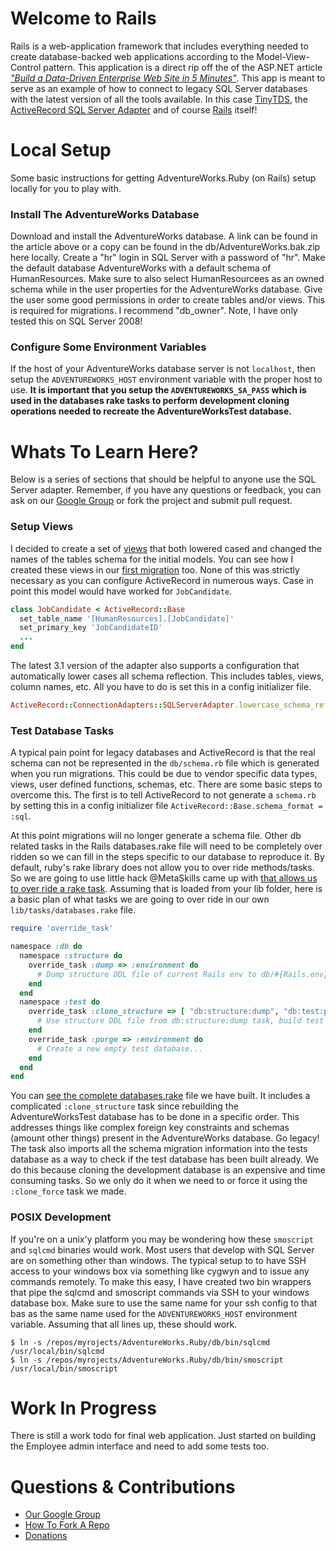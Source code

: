 
# Welcome to Rails

Rails is a web-application framework that includes everything needed to create database-backed web applications according to the Model-View-Control pattern. This application is a direct rip off the of the ASP.NET article [_"Build a Data-Driven Enterprise Web Site in 5 Minutes"_](http://msdn.microsoft.com/da-dk/magazine/gg535665%28en-us%29.aspx). This app is meant to serve as an example of how to connect to legacy SQL Server databases with the latest version of all the tools available. In this case [TinyTDS](https://github.com/rails-sqlserver/tiny_tds), the [ActiveRecord SQL Server Adapter](https://github.com/rails-sqlserver/activerecord-sqlserver-adapter) and of course [Rails](http://rubyonrails.org/) itself! 


# Local Setup

Some basic instructions for getting AdventureWorks.Ruby (on Rails) setup locally for you to play with.

### Install The AdventureWorks Database

Download and install the AdventureWorks database. A link can be found in the article above or a copy can be found in the db/AdventureWorks.bak.zip here locally. Create a "hr" login in SQL Server with a password of "hr". Make the default database AdventureWorks with a default schema of HumanResources. Make sure to also select HumanResourcees as an owned schema while in the user properties for the AdventureWorks database. Give the user some good permissions in order to create tables and/or views. This is required for migrations. I recommend "db_owner". Note, I have only tested this on SQL Server 2008!

### Configure Some Environment Variables

If the host of your AdventureWorks database server is not `localhost`, then setup the `ADVENTUREWORKS_HOST` environment variable with the proper host to use. **It is important that you setup the `ADVENTUREWORKS_SA_PASS` which is used in the databases rake tasks to perform development cloning operations needed to recreate the AdventureWorksTest database.**


# Whats To Learn Here?

Below is a series of sections that should be helpful to anyone use the SQL Server adapter. Remember, if you have any questions or feedback, you can ask on our [Google Group](http://groups.google.com/group/rails-sqlserver-adapter) or fork the project and submit pull request.

### Setup Views

I decided to create a set of [views](https://github.com/rails-sqlserver/AdventureWorks.Ruby/tree/master/db/views) that both lowered cased and changed the names of the tables schema for the initial models. You can see how I created these views in our [first migration](https://github.com/rails-sqlserver/AdventureWorks.Ruby/blob/master/db/migrate/20110215024229_create_views.rb) too. None of this was strictly necessary as you can configure ActiveRecord in numerous ways. Case in point this model would have worked for `JobCandidate`.

```ruby
class JobCandidate < ActiveRecord::Base
  set_table_name '[HumanResources].[JobCandidate]'
  set_primary_key 'JobCandidateID'
  ...
end
```
The latest 3.1 version of the adapter also supports a configuration that automatically lower cases all schema reflection. This includes tables, views, column names, etc. All you have to do is set this in a config initializer file.

```ruby
ActiveRecord::ConnectionAdapters::SQLServerAdapter.lowercase_schema_reflection = true
```

### Test Database Tasks

A typical pain point for legacy databases and ActiveRecord is that the real schema can not be represented in the `db/schema.rb` file which is generated when you run migrations. This could be due to vendor specific data types, views, user defined functions, schemas, etc. There are some basic steps to overcome this. The first is to tell ActiveRecord to not generate a `schema.rb` by setting this in a config initializer file `ActiveRecord::Base.schema_format = :sql`.

At this point migrations will no longer generate a schema file. Other db related tasks in the Rails databases.rake file will need to be completely over ridden so we can fill in the steps specific to our database to reproduce it. By default, ruby's rake library does not allow you to over ride methods/tasks. So we are going to use little hack @MetaSkills came up with [that allows us to over ride a rake task](https://github.com/rails-sqlserver/AdventureWorks.Ruby/blob/master/lib/override_task.rb). Assuming that is loaded from your lib folder, here is a basic plan of what tasks we are going to over ride in our own `lib/tasks/databases.rake` file.

```ruby
require 'override_task'

namespace :db do
  namespace :structure do
    override_task :dump => :environment do
      # Dump structure DDL file of current Rails env to db/#{Rails.env}_structure.sql
    end
  end
  namespace :test do
    override_task :clone_structure => [ "db:structure:dump", "db:test:purge" ] do
      # Use structure DDL file from db:structure:dump task, build test database...
    end
    override_task :purge => :environment do
      # Create a new empty test database...
    end
  end
end
```
You can [see the complete databases.rake](https://github.com/rails-sqlserver/AdventureWorks.Ruby/blob/master/lib/tasks/databases.rake) file we have built. It includes a complicated `:clone_structure` task since rebuilding the AdventureWorksTest database has to be done in a specific order. This addresses things like complex foreign key constraints and schemas (amount other things) present in the AdventureWorks database. Go legacy! The task also imports all the schema migration information into the tests database as a way to check if the test database has been built already. We do this because cloning the development database is an expensive and time consuming tasks. So we only do it when we need to or force it using the `:clone_force` task we made.

### POSIX Development

If you're on a unix'y platform you may be wondering how these `smoscript` and `sqlcmd` binaries would work. Most users that develop with SQL Server are on something other than windows. The typical setup to to have SSH access to your windows box via something like cygwyn and to issue any commands remotely. To make this easy, I have created two bin wrappers that pipe the sqlcmd and smoscript commands via SSH to your windows database box. Make sure to use the same name for your ssh config to that bas as the same name used for the `ADVENTUREWORKS_HOST` environment variable. Assuming that all lines up, these should work.

    $ ln -s /repos/myrojects/AdventureWorks.Ruby/db/bin/sqlcmd /usr/local/bin/sqlcmd
    $ ln -s /repos/myrojects/AdventureWorks.Ruby/db/bin/smoscript /usr/local/bin/smoscript


# Work In Progress

There is still a work todo for final web application. Just started on building the Employee admin interface and need to add some tests too.


# Questions & Contributions

* [Our Google Group](http://groups.google.com/group/rails-sqlserver-adapter)
* [How To Fork A Repo](http://help.github.com/fork-a-repo/)
* [Donations](http://pledgie.com/campaigns/15531)


